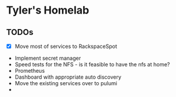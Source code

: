 # Tyler's Homelab

## TODOs

- [x] Move most of services to RackspaceSpot
- Implement secret manager
- Speed tests for the NFS - is it feasible to have the nfs at home?
- Prometheus
- Dashboard with appropriate auto discovery
- Move the existing services over to pulumi
-

